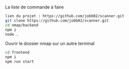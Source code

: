 La liste de commande à faire

```bash
lien du projet : https://github.com/jobb02/scanner.git
git clone https://github.com/jobb02/scanner.git
cd nmap/backend
npm i
node .
```

Ouvrir le dossier nmap sur un autre terminal

```bash
cd frontend
npm i
npm run start

```
